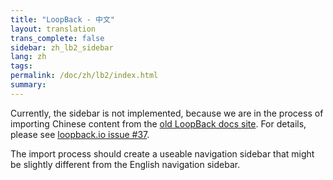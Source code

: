 ```yaml
---
title: "LoopBack - 中文"
layout: translation
trans_complete: false
sidebar: zh_lb2_sidebar
lang: zh
tags:
permalink: /doc/zh/lb2/index.html
summary:
---
```


Currently, the sidebar is not implemented, because we are in the process of importing
Chinese content from the [old LoopBack docs site](https://docs.strongloop.com/display/zh).
For details, please see [loopback.io issue #37](https://github.com/strongloop/loopback.io/issues/37).

The import process should create a useable navigation sidebar that might be slightly different from the English
navigation sidebar.
